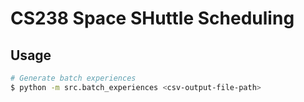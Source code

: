 # CS238 Space SHuttle Scheduling

## Usage

```bash
# Generate batch experiences
$ python -m src.batch_experiences <csv-output-file-path>
```
